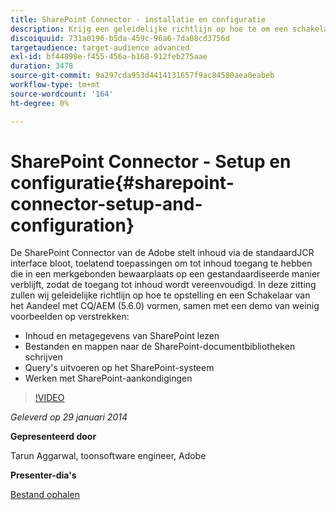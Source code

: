 ```yaml
---
title: SharePoint Connector - installatie en configuratie
description: Krijg een geleidelijke richtlijn op hoe te om een schakelaar van het Aandeel met CQ/AEM (5.6.0), samen met een demo van weinig voorbeelden te installeren en te vormen. De SharePoint Connector van de Adobe stelt inhoud via de standaardJCR interface bloot, toelatend toepassingen om tot inhoud toegang te hebben die in een merkgebonden bewaarplaats op een gestandaardiseerde manier verblijft, zodat de toegang tot inhoud wordt vereenvoudigd.
discoiquuid: 731a0196-b5da-459c-96a6-7da08cd3756d
targetaudience: target-audience advanced
exl-id: bf44898e-f455-456a-b168-912feb275aae
duration: 3478
source-git-commit: 9a297cda953d4414131657f9ac84580aea0eabeb
workflow-type: tm+mt
source-wordcount: '164'
ht-degree: 0%

---
```


# SharePoint Connector - Setup en configuratie{#sharepoint-connector-setup-and-configuration}

De SharePoint Connector van de Adobe stelt inhoud via de standaardJCR interface bloot, toelatend toepassingen om tot inhoud toegang te hebben die in een merkgebonden bewaarplaats op een gestandaardiseerde manier verblijft, zodat de toegang tot inhoud wordt vereenvoudigd. In deze zitting zullen wij geleidelijke richtlijn op hoe te opstelling en een Schakelaar van het Aandeel met CQ/AEM (5.6.0) vormen, samen met een demo van weinig voorbeelden op verstrekken:

* Inhoud en metagegevens van SharePoint lezen
* Bestanden en mappen naar de SharePoint-documentbibliotheken schrijven
* Query&#39;s uitvoeren op het SharePoint-systeem
* Werken met SharePoint-aankondigingen

>[!VIDEO](https://video.tv.adobe.com/v/19525/?quality=9)

*Geleverd op 29 januari 2014*

**Gepresenteerd door**

Tarun Aggarwal, toonsoftware engineer, Adobe

**Presenter-dia&#39;s**

[Bestand ophalen](assets/cq-gems-sharepoint-connector.pdf)
<!--
[Get back to the Overview](https://helpx.adobe.com/experience-manager/kt/eseminars/gems/aem-index.html)
-->
